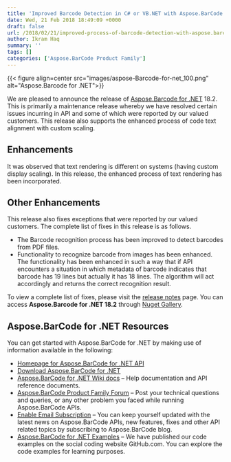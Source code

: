 ```yaml
---
title: 'Improved Barcode Detection in C# or VB.NET with Aspose.BarCode for .NET 18.2'
date: Wed, 21 Feb 2018 18:49:09 +0000
draft: false
url: /2018/02/21/improved-process-of-barcode-detection-with-aspose.barcode-for-.net-18.2/
author: Ikram Haq
summary: ''
tags: []
categories: ['Aspose.BarCode Product Family']
---
```




{{< figure align=center src="images/aspose-Barcode-for-net_100.png" alt="Aspose.Barcode for .NET">}}


We are pleased to announce the release of [Aspose.Barcode for .NET][1] 18.2. This is primarily a maintenance release whereby we have resolved certain issues incurring in API and some of which were reported by our valued customers. This release also supports the enhanced process of code text alignment with custom scaling.

## Enhancements

It was observed that text rendering is different on systems (having custom display scaling). In this release, the enhanced process of text rendering has been incorporated.

## Other Enhancements

This release also fixes exceptions that were reported by our valued customers. The complete list of fixes in this release is as follows.

*   The Barcode recognition process has been improved to detect barcodes from PDF files.
*   Functionality to recognize barcode from images has been enhanced. The functionality has been enhanced in such a way that if API encounters a situation in which metadata of barcode indicates that barcode has 19 lines but actually it has 18 lines. The algorithm will act accordingly and returns the correct recognition result.

To view a complete list of fixes, please visit the [release notes][2] page. You can access **Aspose.Barcode for .NET 18.2** through [Nuget Gallery][3].

## Aspose.BarCode for .NET Resources

You can get started with Aspose.BarCode for .NET by making use of information available in the following:

*   [Homepage for Aspose.BarCode for .NET API][4]
*   [Download Aspose.BarCode for .NET][5]
*   [Aspose.BarCode for .NET Wiki docs][6] – Help documentation and API reference documents.
*   [Aspose.BarCode Product Family Forum][7] – Post your technical questions and queries, or any other problem you faced while running Aspose.BarCode APIs.
*   [Enable Email Subscription][8] – You can keep yourself updated with the latest news on Aspose.BarCode APIs, new features, fixes and other API related topics by subscribing to Aspose.BarCode blog.
*   [Aspose.BarCode for .NET Examples][9] – We have published our code examples on the social coding website GitHub.com. You can explore the code examples for learning purposes.




[1]: https://products.aspose.com/barcode/net
[2]: https://docs.aspose.com/display/barcodenet/Aspose.BarCode+for+.NET+18.2+Release+Notes
[3]: https://www.nuget.org/packages/Aspose.BarCode/
[4]: https://products.aspose.com/barcode/net
[5]: https://www.nuget.org/packages/Aspose.BarCode/
[6]: https://docs.aspose.com/display/barcodenet/Home
[7]: https://forum.aspose.com/c/barcode
[8]: https://blog.aspose.com/category/aspose-products/aspose-barcode-product-family/
[9]: https://github.com/aspose-barcode/Aspose.BarCode-for-.NET





